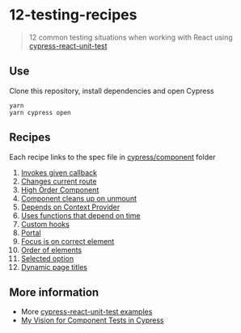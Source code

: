 # 12-testing-recipes

> 12 common testing situations when working with React using [cypress-react-unit-test](https://github.com/bahmutov/cypress-react-unit-test)

## Use

Clone this repository, install dependencies and open Cypress

```
yarn
yarn cypress open
```

## Recipes

Each recipe links to the spec file in [cypress/component](cypress/component) folder

1. [Invokes given callback](cypress/component/1-invoke-callback.js)
2. [Changes current route](cypress/component/2-route.js)
3. [High Order Component](cypress/component/3-hoc.js)
4. [Component cleans up on unmount](cypress/component/4-unmount.js)
5. [Depends on Context Provider](cypress/component/5-provider.js)
6. [Uses functions that depend on time](cypress/component/6-time.js)
7. [Custom hooks](cypress/component/7-hooks.js)
8. [Portal](cypress/component/8-portal.js)
9. [Focus is on correct element](cypress/component/9-focus.js)
10. [Order of elements](cypress/component/10-order.js)
11. [Selected option](cypress/component/11-selected.js)
12. [Dynamic page titles](cypress/component/12-title.js)

## More information

- More [cypress-react-unit-test examples](https://github.com/bahmutov/cypress-react-unit-test#examples)
- [My Vision for Component Tests in Cypress](https://glebbahmutov.com/blog/my-vision-for-component-tests/)
